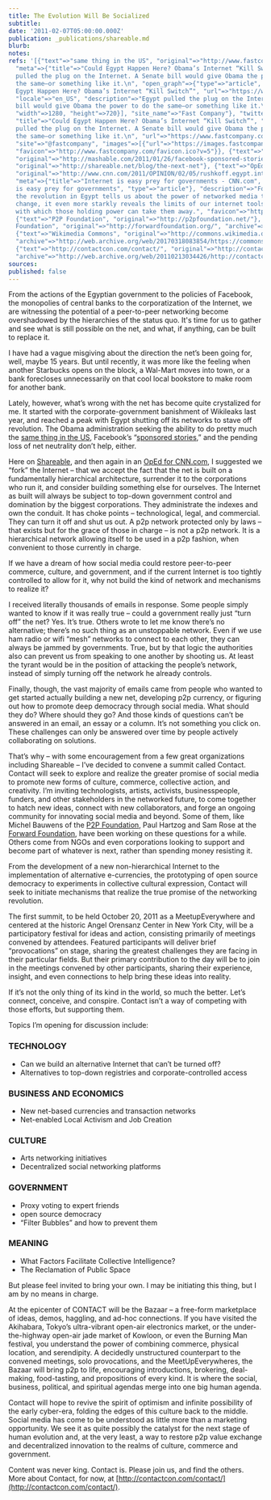 ```yaml
---
title: The Evolution Will Be Socialized
subtitle: 
date: '2011-02-07T05:00:00.000Z'
publication: _publications/shareable.md
blurb: 
notes: 
refs: '[{"text"=>"same thing in the US", "original"=>"http://www.fastcompany.com/1721753/egypt-internet-kill-switch",
  "meta"=>{"title"=>"Could Egypt Happen Here? Obama’s Internet “Kill Switch”", "description"=>"Egypt
  pulled the plug on the Internet. A Senate bill would give Obama the power to do
  the same–or something like it.\n", "open_graph"=>{"type"=>"article", "title"=>"Could
  Egypt Happen Here? Obama’s Internet “Kill Switch”", "url"=>"https://www.fastcompany.com/1721753/could-egypt-happen-here-obamas-internet-kill-switch",
  "locale"=>"en_US", "description"=>"Egypt pulled the plug on the Internet. A Senate
  bill would give Obama the power to do the same–or something like it.\n", "images"=>[{"url"=>"https://images.fastcompany.net/image/upload/w_1280,f_auto,q_auto,fl_lossy/fc/1721753-could-egypt-happen-here-obamas-internet-kill-switch-rotator.jpg",
  "width"=>1280, "height"=>720}], "site_name"=>"Fast Company"}, "twitter_card"=>{"card"=>"summary_large_image",
  "title"=>"Could Egypt Happen Here? Obama’s Internet “Kill Switch”", "description"=>"Egypt
  pulled the plug on the Internet. A Senate bill would give Obama the power to do
  the same–or something like it.\n", "url"=>"https://www.fastcompany.com/1721753/could-egypt-happen-here-obamas-internet-kill-switch",
  "site"=>"@fastcompany", "images"=>[{"url"=>"https://images.fastcompany.net/image/upload/w_1280,f_auto,q_auto,fl_lossy/fc/1721753-could-egypt-happen-here-obamas-internet-kill-switch-rotator.jpg"}]},
  "favicon"=>"http://www.fastcompany.com/favicon.ico?v=5"}}, {"text"=>"sponsored stories",
  "original"=>"http://mashable.com/2011/01/26/facebook-sponsored-stories-2/"}, {"text"=>"Shareable",
  "original"=>"http://shareable.net/blog/the-next-net"}, {"text"=>"OpEd for CNN.com",
  "original"=>"http://www.cnn.com/2011/OPINION/02/05/rushkoff.egypt.internet/index.html",
  "meta"=>{"title"=>"Internet is easy prey for governments - CNN.com", "open_graph"=>{"title"=>"Internet
  is easy prey for governments", "type"=>"article"}, "description"=>"For all that
  the revolution in Egypt tells us about the power of networked media to promote bottom-up
  change, it even more starkly reveals the limits of our internet tools and the ease
  with which those holding power can take them away.", "favicon"=>"http://www.cnn.com/favicon.ico"}},
  {"text"=>"P2P Foundation", "original"=>"http://p2pfoundation.net/"}, {"text"=>"Forward
  Foundation", "original"=>"http://forwardfoundation.org/", "archive"=>"http://web.archive.org/web/20181120030405/http://www.forwardfoundation.org/"},
  {"text"=>"Wikimedia Commons", "original"=>"http://commons.wikimedia.org/wiki/File:Akihabara_Station_square.jpg",
  "archive"=>"http://web.archive.org/web/20170318083854/https://commons.wikimedia.org/wiki/File:Akihabara_Station_square.jpg"},
  {"text"=>"http://contactcon.com/contact/", "original"=>"http://contactcon.com/contact/",
  "archive"=>"http://web.archive.org/web/20110213034426/http://contactcon.com:80/contact/"}]'
sources: 
published: false
---
```

From the actions of the Egyptian government to the policies of Facebook, the monopolies of central banks to the corporatization of the Internet, we are witnessing the potential of a peer-to-peer networking become overshadowed by the hierarchies of the status quo. It's time for us to gather and see what is still possible on the net, and what, if anything, can be built to replace it.

I have had a vague misgiving about the direction the net’s been going for, well, maybe 15 years. But until recently, it was more like the feeling when another Starbucks opens on the block, a Wal-Mart moves into town, or a bank forecloses unnecessarily on that cool local bookstore to make room for another bank.

Lately, however, what’s wrong with the net has become quite crystalized for me. It started with the corporate-government banishment of Wikileaks last year, and reached a peak with Egypt shutting off its networks to stave off revolution. The Obama administration seeking the ability to do pretty much the [same thing in the US](http://www.fastcompany.com/1721753/egypt-internet-kill-switch), Facebook’s “[sponsored stories](http://mashable.com/2011/01/26/facebook-sponsored-stories-2/),” and the pending loss of net neutrality don’t help, either.

Here on [Shareable](http://shareable.net/blog/the-next-net), and then again in an [OpEd for CNN.com](http://www.cnn.com/2011/OPINION/02/05/rushkoff.egypt.internet/index.html), I suggested we “fork” the Internet – that we accept the fact that the net is built on a fundamentally hierarchical architecture, surrender it to the corporations who run it, and consider building something else for ourselves. The Internet as built will always be subject to top-down government control and domination by the biggest corporations. They administrate the indexes and own the conduit. It has choke points – technological, legal, and commercial. They can turn it off and shut us out. A p2p network protected only by laws – that exists but for the grace of those in charge – is not a p2p network. It is a hierarchical network allowing itself to be used in a p2p fashion, when convenient to those currently in charge.

If we have a dream of how social media could restore peer-to-peer commerce, culture, and government, and if the current Internet is too tightly controlled to allow for it, why not build the kind of network and mechanisms to realize it?

I received literally thousands of emails in response. Some people simply wanted to know if it was really true – could a government really just “turn off” the net? Yes. It’s true. Others wrote to let me know there’s no alternative; there’s no such thing as an unstoppable network. Even if we use ham radio or wifi “mesh” networks to connect to each other, they can always be jammed by governments. True, but by that logic the authorities also can prevent us from speaking to one another by shooting us. At least the tyrant would be in the position of attacking the people’s network, instead of simply turning off the network he already controls.

Finally, though, the vast majority of emails came from people who wanted to get started actually building a new net, developing p2p currency, or figuring out how to promote deep democracy through social media. What should they do? Where should they go? And those kinds of questions can’t be answered in an email, an essay or a column. It’s not something you click on. These challenges can only be answered over time by people actively collaborating on solutions.

That’s why – with some encouragement from a few great organizations including Shareable – I’ve decided to convene a summit called Contact. Contact will seek to explore and realize the greater promise of social media to promote new forms of culture, commerce, collective action, and creativity. I’m inviting technologists, artists, activists, businesspeople, funders, and other stakeholders in the networked future, to come together to hatch new ideas, connect with new collaborators, and forge an ongoing community for innovating social media and beyond. Some of them, like Michel Bauwens of the [P2P Foundation](http://p2pfoundation.net/), Paul Hartzog and Sam Rose at the [Forward Foundation](http://forwardfoundation.org/), have been working on these questions for a while. Others come from NGOs and even corporations looking to support and become part of whatever is next, rather than spending money resisting it.

From the development of a new non-hierarchical Internet to the implementation of alternative e-currencies, the prototyping of open source democracy to experiments in collective cultural expression, Contact will seek to initiate mechanisms that realize the true promise of the networking revolution.

The first summit, to be held October 20, 2011 as a MeetupEverywhere and centered at the historic Angel Orensanz Center in New York City, will be a participatory festival for ideas and action, consisting primarily of meetings convened by attendees. Featured participants will deliver brief “provocations” on stage, sharing the greatest challenges they are facing in their particular fields. But their primary contribution to the day will be to join in the meetings convened by other participants, sharing their experience, insight, and even connections to help bring these ideas into reality.

If it’s not the only thing of its kind in the world, so much the better. Let’s connect, conceive, and conspire. Contact isn’t a way of competing with those efforts, but supporting them.

Topics I’m opening for discussion include:

### TECHNOLOGY

-   Can we build an alternative Internet that can’t be turned off?
-   Alternatives to top-down registries and corporate-controlled access

### BUSINESS AND ECONOMICS

-   New net-based currencies and transaction networks
-   Net-enabled Local Activism and Job Creation

### CULTURE

-   Arts networking initiatives
-   Decentralized social networking platforms

### GOVERNMENT

-   Proxy voting to expert friends
-   open source democracy
-   “Filter Bubbles” and how to prevent them

### MEANING

-   What Factors Facilitate Collective Intelligence?
-   The Reclamation of Public Space

But please feel invited to bring your own. I may be initiating this thing, but I am by no means in charge.

At the epicenter of CONTACT will be the Bazaar – a free-form marketplace of ideas, demos, haggling, and ad-hoc connections. If you have visited the Akihabara, Tokyo’s ultra-vibrant open-air electronics market, or the under-the-highway open-air jade market of Kowloon, or even the Burning Man festival, you understand the power of combining commerce, physical location, and serendipity. A decidedly unstructured counterpart to the convened meetings, solo provocations, and the MeetUpEverywheres, the Bazaar will bring p2p to life, encouraging introductions, brokering, deal-making, food-tasting, and propositions of every kind. It is where the social, business, political, and spiritual agendas merge into one big human agenda.

Contact will hope to revive the spirit of optimism and infinite possibility of the early cyber-era, folding the edges of this culture back to the middle. Social media has come to be understood as little more than a marketing opportunity. We see it as quite possibly the catalyst for the next stage of human evolution and, at the very least, a way to restore p2p value exchange and decentralized innovation to the realms of culture, commerce and government.

Content was never king. Contact is. Please join us, and find the others. More about Contact, for now, at [http://contactcon.com/contact/](http://contactcon.com/contact/).
